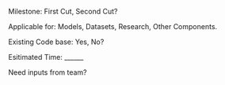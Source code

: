 Milestone: First Cut, Second Cut?

Applicable for: Models, Datasets, Research, Other Components.

Existing Code base: Yes, No?

Esitimated Time: ______

Need inputs from team?

